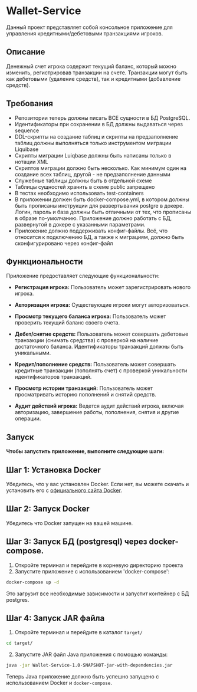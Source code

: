 # Wallet-Service

Данный проект представляет собой консольное приложение для управления кредитными/дебетовыми транзакциями игроков.

## Описание

Денежный счет игрока содержит текущий баланс, который можно изменить, регистрировав транзакции на счете. Транзакции
могут быть как дебетовыми (удаление средств), так и кредитными (добавление средств).

## Требования

- Репозитории теперь должны писать ВСЕ сущности в БД PostgreSQL.
- Идентификаторы при сохранении в БД должны выдаваться через sequence
- DDL-скрипты на создание таблиц и скрипты на предзаполнение таблиц должны выполняться только инструментом миграции
  Liquibase
- Скрипты миграции Luiqbase должны быть написаны только в нотации XML
- Скриптов миграции должно быть несколько. Как минимум один на создание всех таблиц, другой - не предзаполнение данными
- Служебные таблицы должны быть в отдельной схеме
- Таблицы сущностей хранить в схеме public запрещено
- В тестах необходимо использовать test-containers
- В приложении должен быть docker-compose.yml, в котором должны быть прописаны инструкции для развертывания postgre в
  докере. Логин, пароль и база должны быть отличными от тех, что прописаны в образе по-умолчанию. Приложение должно
  работать с БД, развернутой в докере с указанными параметрами.
- Приложение должно поддерживать конфиг-файлы. Всё, что относится к подключению БД, а также к миграциям, должно быть
  сконфигурировано через конфиг-файл

## Функциональности

Приложение предоставляет следующие функциональности:

- **Регистрация игрока:** Пользователь может зарегистрировать нового игрока.

- **Авторизация игрока:** Существующие игроки могут авторизоваться.

- **Просмотр текущего баланса игрока:** Пользователь может проверить текущий баланс своего счета.

- **Дебет/снятие средств:** Пользователь может совершать дебетовые транзакции (снимать средства) с проверкой на наличие
  достаточного баланса. Идентификаторы транзакций должны быть уникальными.

- **Кредит/пополнение средств:** Пользователь может совершать кредитные транзакции (пополнять счет) с проверкой
  уникальности идентификаторов транзакций.

- **Просмотр истории транзакций:** Пользователь может просматривать историю пополнений и снятий средств.

- **Аудит действий игрока:** Ведется аудит действий игрока, включая авторизацию, завершение работы, пополнения, снятия и
  другие операции.

## Запуск

**Чтобы запустить приложение, выполните следующие шаги:**

## Шаг 1: Установка Docker

Убедитесь, что у вас установлен Docker. Если нет, вы можете скачать и установить его с [официального сайта Docker](https://www.docker.com/).
## Шаг 2: Запуск Docker
Убедитесь что Docker запущен на вашей машине.
## Шаг 3: Запуск БД (postgresql) через docker-compose.
1. Откройте терминал и перейдите в корневую директорию проекта
2. Запустите приложение с использованием 'docker-compose':
``` bash
docker-compose up -d
```
Это загрузит все необходимые зависимости и запустит контейнер с БД postgres.

## Шаг 4: Запуск JAR файла
1. Откройте терминал и перейдите в каталог `target/`
```bash
cd target/
```
2. Запустите JAR файл Java приложения с помощью команды:
```bash
java -jar Wallet-Service-1.0-SNAPSHOT-jar-with-dependencies.jar
```
Теперь Java приложение должно быть успешно запущено с использованием Docker и `docker-compose`.
